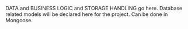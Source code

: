 DATA and BUSINESS LOGIC and STORAGE HANDLING go here. Database related models will be declared here for the project. Can be done in Mongoose.
